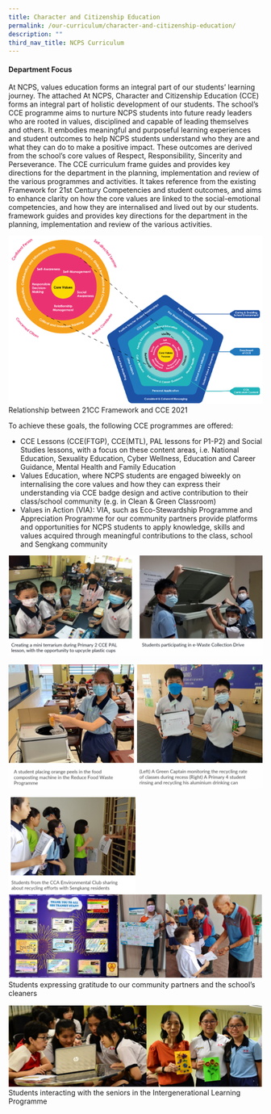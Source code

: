 ```yaml
---
title: Character and Citizenship Education
permalink: /our-curriculum/character-and-citizenship-education/
description: ""
third_nav_title: NCPS Curriculum
---
```

#### **Department Focus**

At NCPS, values education forms an integral part of our students’ learning journey. The attached At NCPS, Character and Citizenship Education (CCE) forms an integral part of holistic development of our students. The school’s CCE programme aims to nurture NCPS students into future ready leaders who are rooted in values, disciplined and capable of leading themselves and others. It embodies meaningful and purposeful learning experiences and student outcomes to help NCPS students understand who they are and what they can do to make a positive impact. These outcomes are derived from the school’s core values of Respect, Responsibility, Sincerity and Perseverance. 
The CCE curriculum frame guides and provides key directions for the department in the planning, implementation and review of the various programmes and activities. It takes reference from the existing Framework for 21st Century Competencies and student outcomes, and aims to enhance clarity on how the core values are linked to the social-emotional competencies, and how they are internalised and lived out by our students.
framework guides and provides key directions for the department in the planning, implementation and review of the various activities.

![](/images/Our%20Curriculum_CCE/CCE%201.png)
Relationship between 21CC Framework and CCE 2021

To achieve these goals, the following CCE programmes are offered: 

* CCE Lessons (CCE(FTGP), CCE(MTL), PAL lessons for P1-P2) and Social Studies lessons, with a focus on these content areas, i.e. National Education, Sexuality Education, Cyber Wellness, Education and Career Guidance, Mental Health and Family Education
* Values Education, where NCPS students are engaged biweekly on internalising the core values and how they can express their understanding via CCE badge design and active contribution to their class/school community (e.g. in Clean & Green Classroom)
* Values in Action (VIA): VIA, such as Eco-Stewardship Programme and Appreciation Programme for our community partners provide platforms and opportunities for NCPS students to apply knowledge, skills and values acquired through meaningful contributions to the class, school and Sengkang community

![](/images/Our%20Curriculum_CCE/CCE01.jpg)

![](/images/Our%20Curriculum_CCE/CCE02.jpg)


<img src="/images/Our%20Curriculum_CCE/CCE03.png" style="width:50%" align="left">

![](/images/Our%20Curriculum_CCE/CCE%207.png)
Students expressing gratitude to our community partners and the school’s cleaners

![](/images/Our%20Curriculum_CCE/CCE%208.png)
Students interacting with the seniors in the Intergenerational Learning Programme